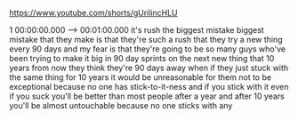 https://www.youtube.com/shorts/gUrilincHLU

1 00:00:00.000 --\> 00:01:00.000 it's rush the biggest mistake biggest
mistake that they make is that they're such a rush that they try a new
thing every 90 days and my fear is that they're going to be so many guys
who've been trying to make it big in 90 day sprints on the next new
thing that 10 years from now they think they're 90 days away when if
they just stuck with the same thing for 10 years it would be
unreasonable for them not to be exceptional because no one has
stick-to-it-ness and if you stick with it even if you suck you'll be
better than most people after a year and after 10 years you'll be almost
untouchable because no one sticks with any
